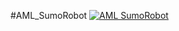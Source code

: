 #AML_SumoRobot
[![AML SumoRobot](http://img.youtube.com/vi/gYu9niBVdmw/0.jpg)](http://www.youtube.com/watch?v=gYu9niBVdmw "Demo Video")
